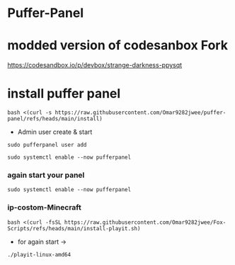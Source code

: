 # Puffer-Panel 

# modded version of codesanbox Fork
https://codesandbox.io/p/devbox/strange-darkness-ppysqt


# install puffer panel

```
bash <(curl -s https://raw.githubusercontent.com/Omar9282jwee/puffer-panel/refs/heads/main/install)
```

- Admin user create & start

```
sudo pufferpanel user add
```
```
sudo systemctl enable --now pufferpanel
```

### again start your panel

```
sudo systemctl enable --now pufferpanel
```

### ip-costom-Minecraft
```
bash <(curl -fsSL https://raw.githubusercontent.com/Omar9282jwee/Fox-Scripts/refs/heads/main/install-playit.sh)
```
- for again start ->
```
./playit-linux-amd64
```
